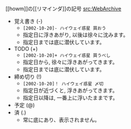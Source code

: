 
[[howm]]の[[リマインダ]]の記号
[src:WebArchive](https://web.archive.org/web/20111111063142/http://www.bookshelf.jp/texi/howm-tutorial-html/howm-tutorial.howm.b.html)
- 覚え書き (-)
    - `[2002-10-20]- ハイウェイ惑星 買おう`
    - 指定日に浮きあがり, 以後は徐々に沈みます。
    - 指定日までは底に潜伏しています。
- TODO (+)
    - `[2002-10-20]+ ハイウェイ惑星 買うべし`
    - 指定日から, 徐々に浮きあがってきます。
    - 指定日までは底に潜伏しています。
- 締め切り (!)
    - `[2002-10-20]！ ハイウェイ惑星 〆切`
    - 指定日が近づくと, 浮きあがってきます。
    - 指定日以降は, 一番上に浮いたままです。
- 予定 (@)
- 済 (.)
    - 常に底にあり、表示されません。